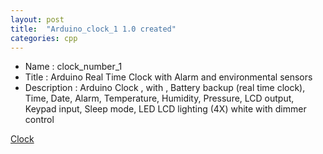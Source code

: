 ```yaml
---
layout: post
title:  "Arduino_clock_1 1.0 created"
categories: cpp
---
```



* Name : clock_number_1
* Title : Arduino Real Time Clock with Alarm and environmental sensors
* Description : Arduino Clock , with , Battery backup (real time clock), Time, Date, Alarm, Temperature, Humidity, Pressure, LCD output, Keypad input, Sleep mode, LED LCD lighting (4X) white with dimmer control

[Clock](https://github.com/gavinlyonsrepo/Arduino_Clock_1)
